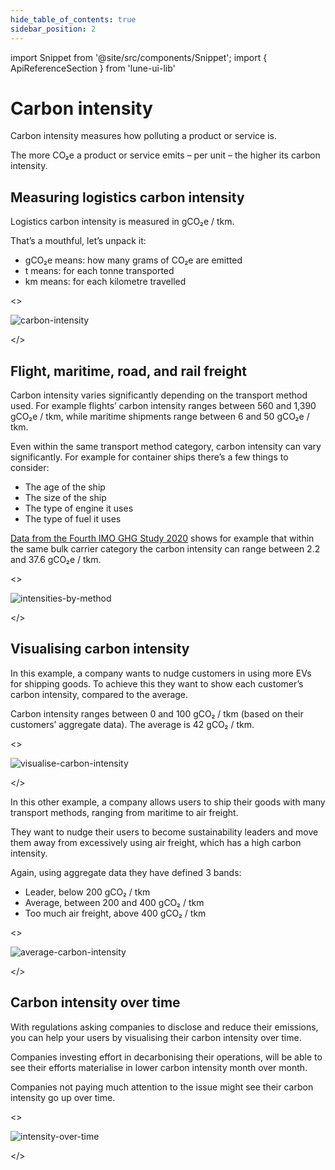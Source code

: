 ```yaml
---
hide_table_of_contents: true
sidebar_position: 2
---
```


import Snippet  from '@site/src/components/Snippet';
import { ApiReferenceSection } from 'lune-ui-lib'

# Carbon intensity

<div className="sections">

<ApiReferenceSection>

<div className="paragraphSections">

<div>

Carbon intensity measures how polluting a product or service is.

The more CO₂e a product or service emits – per unit – the higher its carbon intensity.

</div>
<div>

## Measuring logistics carbon intensity

Logistics carbon intensity is measured in gCO₂e / tkm.

That’s a mouthful, let’s unpack it:
* gCO₂e means: how many grams of CO₂e are emitted
* t means: for each tonne transported
* km means: for each kilometre travelled

</div>
</div>

<>

![carbon-intensity](/img/carbon-intensity.png)

</>

</ApiReferenceSection>


<ApiReferenceSection>

<div className="paragraphSections">

<div>

## Flight, maritime, road, and rail freight


Carbon intensity varies significantly depending on the transport method used. For example flights’ carbon intensity ranges between 560 and 1,390 gCO₂e / tkm, while maritime shipments range between 6 and 50 gCO₂e / tkm.

Even within the same transport method category, carbon intensity can vary significantly. For example for container ships there’s a few things to consider:
* The age of the ship
* The size of the ship
* The type of engine it uses
* The type of fuel it uses

<u>Data from the Fourth IMO GHG Study 2020</u> shows for example that within the same bulk carrier category the carbon intensity can range between 2.2 and 37.6 gCO₂e / tkm.

</div>
</div>

<>

![intensities-by-method](/img/intensities-by-method.png)

</>

</ApiReferenceSection>


<ApiReferenceSection>

<div className="paragraphSections">

<div>

## Visualising carbon intensity

In this example, a company wants to nudge customers in using more EVs for shipping goods. To achieve this they want to show each customer’s carbon intensity, compared to the average.

Carbon intensity ranges between 0 and 100 gCO₂ / tkm (based on their customers’ aggregate data). The average is 42 gCO₂ / tkm.

</div>
</div>

<>

![visualise-carbon-intensity](/img/visualise-carbon-intensity.png)

</>

</ApiReferenceSection>


<ApiReferenceSection>

<div className="paragraphSections">

<div>

In this other example, a company allows users to ship their goods with many transport methods, ranging from maritime to air freight.

They want to nudge their users to become sustainability leaders and move them away from excessively using air freight, which has a high carbon intensity.

Again, using aggregate data they have defined 3 bands:
* Leader, below 200 gCO₂ / tkm
* Average, between 200 and 400 gCO₂ / tkm
* Too much air freight, above 400 gCO₂ / tkm

</div>
</div>

<>

![average-carbon-intensity](/img/average-carbon-intensity.png)

</>

</ApiReferenceSection>

<ApiReferenceSection>

<div className="paragraphSections">

<div>

## Carbon intensity over time

With regulations asking companies to disclose and reduce their emissions, you can help your users by visualising their carbon intensity over time.

Companies investing effort in decarbonising their operations, will be able to see their efforts materialise in lower carbon intensity month over month.

Companies not paying much attention to the issue might see their carbon intensity go up over time.

</div>
</div>

<>

![intensity-over-time](/img/intensity-over-time.png)

</>

</ApiReferenceSection>

</div>

